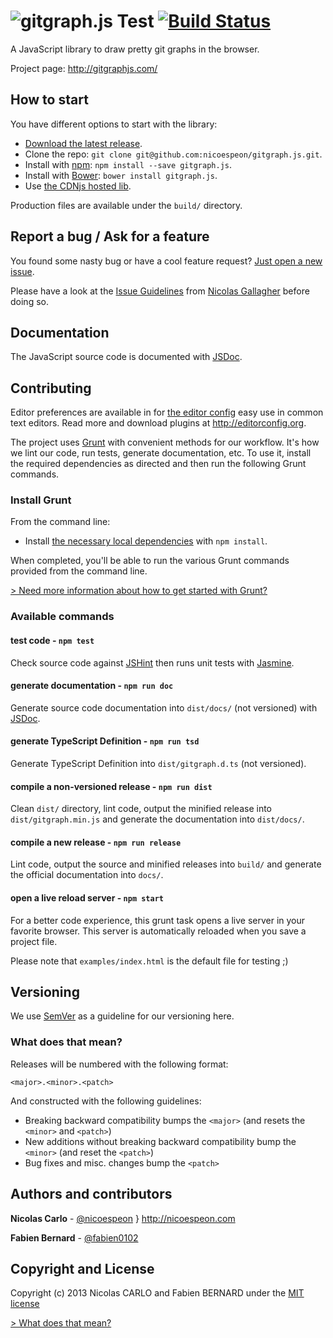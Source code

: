 ![gitgraph.js](/assets/logo/gitgraph-logo.png)
Test
[![Build Status](https://secure.travis-ci.org/nicoespeon/gitgraph.js.png)](http://travis-ci.org/nicoespeon/gitgraph.js)
===========

A JavaScript library to draw pretty git graphs in the browser.

Project page: <http://gitgraphjs.com/>

## How to start

You have different options to start with the library:

- [Download the latest release](https://github.com/nicoespeon/gitgraph.js/releases/latest).
- Clone the repo: `git clone git@github.com:nicoespeon/gitgraph.js.git`.
- Install with [npm](https://www.npmjs.com): `npm install --save gitgraph.js`.
- Install with [Bower](http://bower.io/): `bower install gitgraph.js`.
- Use [the CDNjs hosted lib](https://cdnjs.com/libraries/gitgraph.js).

Production files are available under the `build/` directory.

## Report a bug / Ask for a feature

You found some nasty bug or have a cool feature request? [Just open a new
issue](https://github.com/nicoespeon/gitgraph.js/issues).

Please have a look at the [Issue Guidelines][] from [Nicolas Gallagher][] before
doing so.

[Issue Guidelines]: https://github.com/necolas/issue-guidelines/blob/master/CONTRIBUTING.md
[Nicolas Gallagher]: https://github.com/necolas

## Documentation

The JavaScript source code is documented with [JSDoc](http://usejsdoc.org/).

## Contributing

Editor preferences are available in for [the editor config][] easy use in common
text editors. Read more and download plugins at <http://editorconfig.org>.

[the editor config]: https://github.com/nicoespeon/gitgraph.js/blob/master/.editorconfig

The project uses [Grunt](http://gruntjs.com) with convenient methods for our
workflow. It's how we lint our code, run tests, generate documentation, etc. To
use it, install the required dependencies as directed and then run the following
Grunt commands.

### Install Grunt

From the command line:

- Install [the necessary local dependencies][] with `npm install`.

[the necessary local dependencies]: https://github.com/nicoespeon/gitgraph.js/blob/master/package.json

When completed, you'll be able to run the various Grunt commands provided from
the command line.

[> Need more information about how to get started with Grunt?](http://gruntjs.com/getting-started)

### Available commands

#### test code - `npm test`

Check source code against [JSHint][] then runs unit tests with [Jasmine][].

[JSHint]: http://www.jshint.com/
[Jasmine]: https://jasmine.github.io/

#### generate documentation - `npm run doc`

Generate source code documentation into `dist/docs/` (not versioned) with
[JSDoc](http://usejsdoc.org/).

#### generate TypeScript Definition - `npm run tsd`

Generate TypeScript Definition into `dist/gitgraph.d.ts` (not versioned).

#### compile a non-versioned release - `npm run dist`

Clean `dist/` directory, lint code, output the minified release into
`dist/gitgraph.min.js` and generate the documentation into `dist/docs/`.

#### compile a new release - `npm run release`

Lint code, output the source and minified releases into `build/` and generate
the official documentation into `docs/`.

#### open a live reload server - `npm start`

For a better code experience, this grunt task opens a live server in your
favorite browser. This server is automatically reloaded when you save a project
file.

Please note that `examples/index.html` is the default file for testing ;)

## Versioning

We use [SemVer](http://semver.org/) as a guideline for our versioning here.

### What does that mean?

Releases will be numbered with the following format:

```
<major>.<minor>.<patch>
```

And constructed with the following guidelines:

- Breaking backward compatibility bumps the `<major>` (and resets the `<minor>`
  and `<patch>`)
- New additions without breaking backward compatibility bump the `<minor>` (and
  reset the `<patch>`)
- Bug fixes and misc. changes bump the `<patch>`

## Authors and contributors

**Nicolas Carlo** - [@nicoespeon](https://twitter.com/nicoespeon) } <http://nicoespeon.com>

**Fabien Bernard** - [@fabien0102](https://twitter.com/fabien0102)

## Copyright and License

Copyright (c) 2013 Nicolas CARLO and Fabien BERNARD under the [MIT license][]

[MIT license]: https://github.com/nicoespeon/gitgraph.js/blob/master/LICENSE.md

[> What does that mean?](http://choosealicense.com/licenses/mit/)
